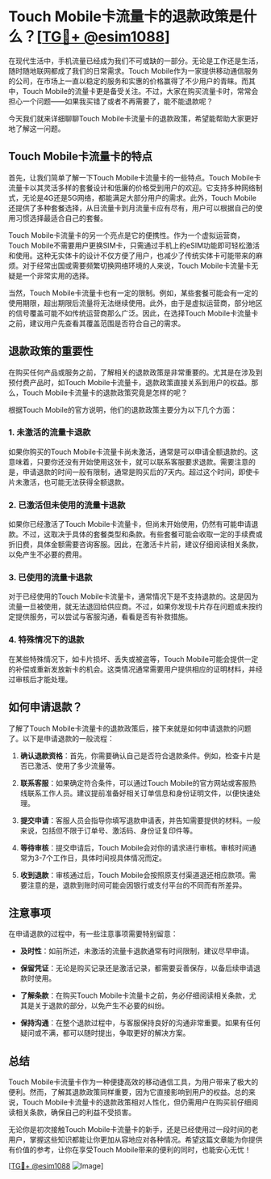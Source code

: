 # Touch Mobile卡流量卡的退款政策是什么？[[TG💪+ @esim1088](https://t.me/s/esim1088)]

在现代生活中，手机流量已经成为我们不可或缺的一部分。无论是工作还是生活，随时随地联网都成了我们的日常需求。Touch Mobile作为一家提供移动通信服务的公司，在市场上一直以稳定的服务和实惠的价格赢得了不少用户的青睐。而其中，Touch Mobile的流量卡更是备受关注。不过，大家在购买流量卡时，常常会担心一个问题——如果我买错了或者不再需要了，能不能退款呢？

今天我们就来详细聊聊Touch Mobile卡流量卡的退款政策，希望能帮助大家更好地了解这一问题。

## Touch Mobile卡流量卡的特点

首先，让我们简单了解一下Touch Mobile卡流量卡的一些特点。Touch Mobile卡流量卡以其灵活多样的套餐设计和低廉的价格受到用户的欢迎。它支持多种网络制式，无论是4G还是5G网络，都能满足大部分用户的需求。此外，Touch Mobile还提供了多种套餐选择，从日流量卡到月流量卡应有尽有，用户可以根据自己的使用习惯选择最适合自己的套餐。

Touch Mobile卡流量卡的另一个亮点是它的便携性。作为一个虚拟运营商，Touch Mobile不需要用户更换SIM卡，只需通过手机上的eSIM功能即可轻松激活和使用。这种无实体卡的设计不仅方便了用户，也减少了传统实体卡可能带来的麻烦。对于经常出国或需要频繁切换网络环境的人来说，Touch Mobile卡流量卡无疑是一个非常实用的选择。

当然，Touch Mobile卡流量卡也有一定的限制。例如，某些套餐可能会有一定的使用期限，超出期限后流量将无法继续使用。此外，由于是虚拟运营商，部分地区的信号覆盖可能不如传统运营商那么广泛。因此，在选择Touch Mobile卡流量卡之前，建议用户先查看其覆盖范围是否符合自己的需求。

## 退款政策的重要性

在购买任何产品或服务之前，了解相关的退款政策是非常重要的。尤其是在涉及到预付费产品时，如Touch Mobile卡流量卡，退款政策直接关系到用户的权益。那么，Touch Mobile卡流量卡的退款政策究竟是怎样的呢？

根据Touch Mobile的官方说明，他们的退款政策主要分为以下几个方面：

### 1. 未激活的流量卡退款

如果你购买的Touch Mobile卡流量卡尚未激活，通常是可以申请全额退款的。这意味着，只要你还没有开始使用这张卡，就可以联系客服要求退款。需要注意的是，申请退款的时间一般有限制，通常是购买后的7天内。超过这个时间，即使卡片未激活，也可能无法获得全额退款。

### 2. 已激活但未使用的流量卡退款

如果你已经激活了Touch Mobile卡流量卡，但尚未开始使用，仍然有可能申请退款。不过，这取决于具体的套餐类型和条款。有些套餐可能会收取一定的手续费或折旧费，具体金额需要咨询客服。因此，在激活卡片前，建议仔细阅读相关条款，以免产生不必要的费用。

### 3. 已使用的流量卡退款

对于已经使用的Touch Mobile卡流量卡，通常情况下是不支持退款的。这是因为流量一旦被使用，就无法退回给供应商。不过，如果你发现卡片存在问题或未按约定提供服务，可以尝试与客服沟通，看看是否有补救措施。

### 4. 特殊情况下的退款

在某些特殊情况下，如卡片损坏、丢失或被盗等，Touch Mobile可能会提供一定的补偿或重新发放新卡的机会。这类情况通常需要用户提供相应的证明材料，并经过审核后才能处理。

## 如何申请退款？

了解了Touch Mobile卡流量卡的退款政策后，接下来就是如何申请退款的问题了。以下是申请退款的一般流程：

1. **确认退款资格**：首先，你需要确认自己是否符合退款条件。例如，检查卡片是否已激活、使用了多少流量等。

2. **联系客服**：如果确定符合条件，可以通过Touch Mobile的官方网站或客服热线联系工作人员。建议提前准备好相关订单信息和身份证明文件，以便快速处理。

3. **提交申请**：客服人员会指导你填写退款申请表，并告知需要提供的材料。一般来说，包括但不限于订单号、激活码、身份证复印件等。

4. **等待审核**：提交申请后，Touch Mobile会对你的请求进行审核。审核时间通常为3-7个工作日，具体时间视具体情况而定。

5. **收到退款**：审核通过后，Touch Mobile会按照原支付渠道退还相应款项。需要注意的是，退款到账时间可能会因银行或支付平台的不同而有所差异。

## 注意事项

在申请退款的过程中，有一些注意事项需要特别留意：

- **及时性**：如前所述，未激活的流量卡退款通常有时间限制，建议尽早申请。
  
- **保留凭证**：无论是购买记录还是激活记录，都需要妥善保存，以备后续申请退款时使用。

- **了解条款**：在购买Touch Mobile卡流量卡之前，务必仔细阅读相关条款，尤其是关于退款的部分，以免产生不必要的纠纷。

- **保持沟通**：在整个退款过程中，与客服保持良好的沟通非常重要。如果有任何疑问或不满，都可以随时提出，争取更好的解决方案。

## 总结

Touch Mobile卡流量卡作为一种便捷高效的移动通信工具，为用户带来了极大的便利。然而，了解其退款政策同样重要，因为它直接影响到用户的权益。总的来说，Touch Mobile卡流量卡的退款政策相对人性化，但仍需用户在购买前仔细阅读相关条款，确保自己的利益不受损害。

无论你是初次接触Touch Mobile卡流量卡的新手，还是已经使用过一段时间的老用户，掌握这些知识都能让你更加从容地应对各种情况。希望这篇文章能为你提供有价值的参考，让你在享受Touch Mobile带来的便利的同时，也能安心无忧！

[[TG💪+ @esim1088](https://t.me/s/esim1088) ![Image](https://i.postimg.cc/4NQfJmqS/Snipaste-2025-05-13-00-14-12.png)]